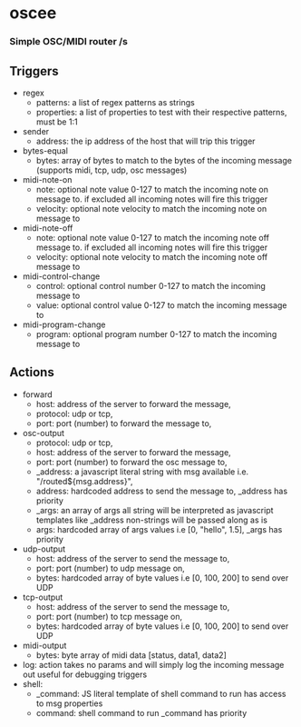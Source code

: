 # oscee

### Simple OSC/MIDI router /s

## Triggers

- regex
    - patterns: a list of regex patterns as strings
    - properties: a list of properties to test with their respective patterns, must be 1:1 
- sender
    - address: the ip address of the host that will trip this trigger
- bytes-equal
    - bytes: array of bytes to match to the bytes of the incoming message (supports midi, tcp, udp, osc messages)
- midi-note-on
    - note: optional note value 0-127 to match the incoming note on message to. if excluded all incoming notes will fire this trigger
    - velocity: optional note velocity to match the incoming note on message to
- midi-note-off
    - note: optional note value 0-127 to match the incoming note off message to. if excluded all incoming notes will fire this trigger
    - velocity: optional note velocity to match the incoming note off message to
- midi-control-change
    - control: optional control number 0-127 to match the incoming message to
    - value: optional control value 0-127 to match the incoming message to
- midi-program-change
    - program: optional program number 0-127 to match the incoming message to

## Actions
- forward
    - host: address of the server to forward the message,
    - protocol: udp or tcp,
    - port: port (number) to forward the message to,
- osc-output
    - protocol: udp or tcp,
    - host: address of the server to forward the message,
    - port: port (number) to forward the osc message to,
    - _address: a javascript literal string with msg available i.e. "/routed${msg.address}",
    - address: hardcoded address to send the message to, _address has priority
    - _args: an array of args all string will be interpreted as javascript templates like _address non-strings will be passed along as is
    - args: hardcoded array of args values i.e [0, "hello", 1.5], _args has priority
- udp-output
    - host: address of the server to send the message to,
    - port: port (number) to udp message on,
    - bytes: hardcoded array of byte values i.e [0, 100, 200] to send over UDP
- tcp-output
    - host: address of the server to send the message to,
    - port: port (number) to tcp message on,
    - bytes: hardcoded array of byte values i.e [0, 100, 200] to send over UDP
- midi-output
    - bytes: byte array of midi data [status, data1, data2]
- log: action takes no params and will simply log the incoming message out useful for debugging triggers
- shell:
    - _command: JS literal template of shell command to run has access to msg properties
    - command: shell command to run _command has priority